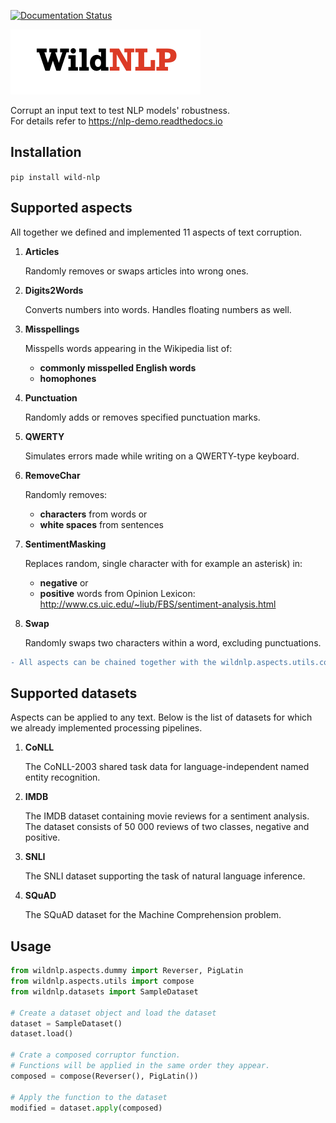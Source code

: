 [![Documentation Status](https://readthedocs.org/projects/nlp-demo/badge/?version=latest)](https://nlp-demo.readthedocs.io/en/latest/?badge=latest)

![alt wildnlp-logo](logo.png)  

Corrupt an input text to test NLP models' robustness.  
For details refer to https://nlp-demo.readthedocs.io

## Installation
`pip install wild-nlp`

## Supported aspects
All together we defined and implemented 11 aspects of text corruption.

1. **Articles**
   
   Randomly removes or swaps articles into wrong ones.

2. **Digits2Words**

   Converts numbers into words. Handles floating numbers as well.

3. **Misspellings**

   Misspells words appearing in the Wikipedia list of:  
    * **commonly misspelled English words**  
    * **homophones**

4. **Punctuation**

   Randomly adds or removes specified punctuation marks.

5. **QWERTY**

   Simulates errors made while writing on a QWERTY-type keyboard.

6. **RemoveChar**

   Randomly removes:  
   * **characters** from words or  
   * **white spaces** from sentences

7. **SentimentMasking**

   Replaces random, single character with for example an asterisk)
   in:  
   * **negative** or  
   * **positive** words from Opinion Lexicon:    
   http://www.cs.uic.edu/~liub/FBS/sentiment-analysis.html

8. **Swap**

   Randomly swaps two characters within a word, excluding punctuations.

```diff
- All aspects can be chained together with the wildnlp.aspects.utils.compose function.
```

## Supported datasets
Aspects can be applied to any text. Below is the list of datasets for which we already implemented processing pipelines. 

1. **CoNLL**

   The CoNLL-2003 shared task data for language-independent named entity recognition.

2. **IMDB**

   The IMDB dataset containing movie reviews for a sentiment analysis. The dataset consists of 50 000 reviews of two classes, negative and positive.

3. **SNLI**

   The SNLI dataset supporting the task of natural language inference.

4. **SQuAD**

   The SQuAD dataset for the Machine Comprehension problem.

## Usage
```python
from wildnlp.aspects.dummy import Reverser, PigLatin
from wildnlp.aspects.utils import compose
from wildnlp.datasets import SampleDataset

# Create a dataset object and load the dataset
dataset = SampleDataset()
dataset.load()

# Crate a composed corruptor function.
# Functions will be applied in the same order they appear.
composed = compose(Reverser(), PigLatin())

# Apply the function to the dataset
modified = dataset.apply(composed)
```
